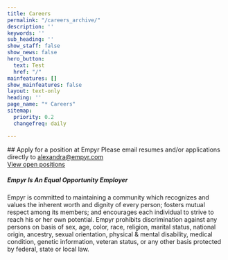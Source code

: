 ```yaml
---
title: Careers
permalink: "/careers_archive/"
description: ''
keywords: ''
sub_heading: ''
show_staff: false
show_news: false
hero_button:
  text: Test
  href: "/"
mainfeatures: []
show_mainfeatures: false
layout: text-only
heading: ''
page_name: "* Careers"
sitemap:
  priority: 0.2
  changefreq: daily

---
```

<div class="pt-4 pt-md-3"></div>
## Apply for a position at Empyr
Please email resumes and/or applications directly to <a href="mailto:alexandra@empyr.com">alexandra@empyr.com</a>

<div class="pb-2 d-flex flex-column flex-md-row aos-init aos-animate" data-aos="basic" data-aos-delay="250">
       <a href="http://empyr.site/careers" target="_blank" class="btn btn-primary mb-2 primary text-white shadow-none">View open positions</a>
      </div>

##### Empyr Is An Equal Opportunity Employer
<p class="small font-weight-400">
Empyr is committed to maintaining a community which recognizes and values the inherent worth and dignity of every person; fosters mutual respect among its members; and encourages each individual to strive to reach his or her own potential. Empyr prohibits discrimination against any persons on basis of sex, age, color, race, religion, marital status, national origin, ancestry, sexual orientation, physical & mental disability, medical condition, genetic information, veteran status, or any other basis protected by federal, state or local law.
</p>
